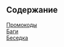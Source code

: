## Содержание
[Промокоды](https://github.com/qortalit/ozon/discussions/)
</br>
[Баги](https://github.com/qortalit/ozon/issues)
</br>
[Беседка](https://github.com/qortalit/ozon/discussions/)
